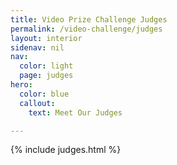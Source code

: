 ```yaml
---
title: Video Prize Challenge Judges
permalink: /video-challenge/judges
layout: interior
sidenav: nil
nav:
  color: light
  page: judges
hero:
  color: blue
  callout:
    text: Meet Our Judges

---
```


{% include judges.html %}
